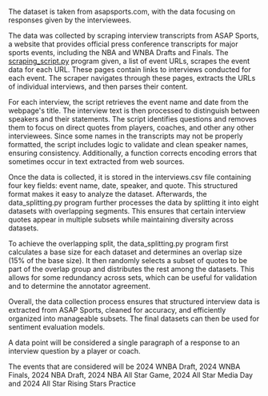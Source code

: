 The dataset is taken from asapsports.com, with the data focusing on responses given by the interviewees.

The data was collected by scraping interview transcripts from ASAP Sports, a website that provides official press conference transcripts for major sports events, including the NBA and WNBA Drafts and Finals. The [scraping_script.py](https://github.com/SumanyaG/4NL3-Sentiment-and-Focus-Analysis/blob/main/Phase_1/Web_Scraping/scraping_script.py) program given, a list of event URLs, scrapes the event data for each URL. These pages contain links to interviews conducted for each event. The scraper navigates through these pages, extracts the URLs of individual interviews, and then parses their content.

For each interview, the script retrieves the event name and date from the webpage's title. The interview text is then processed to distinguish between speakers and their statements. The script identifies questions and removes them to focus on direct quotes from players, coaches, and other any other interviewees. Since some names in the transcripts may not be properly formatted, the script includes logic to validate and clean speaker names, ensuring consistency. Additionally, a function corrects encoding errors that sometimes occur in text extracted from web sources.

Once the data is collected, it is stored in the interviews.csv file containing four key fields: event name, date, speaker, and quote. This structured format makes it easy to analyze the dataset. Afterwards, the data_splitting.py program further processes the data by splitting it into eight datasets with overlapping segments. This ensures that certain interview quotes appear in multiple subsets while maintaining diversity across datasets.

To achieve the overlapping split, the data_splitting.py program first calculates a base size for each dataset and determines an overlap size (15% of the base size). It then randomly selects a subset of quotes to be part of the overlap group and distributes the rest among the datasets. This allows for some redundancy across sets, which can be useful for validation and to determine the annotator agreement.

Overall, the data collection process ensures that structured interview data is extracted from ASAP Sports, cleaned for accuracy, and efficiently organized into manageable subsets. The final datasets can then be used for sentiment evaluation models.

A data point will be considered a single paragraph of a response to an interview question by a player or coach.

The events that are considered will be 2024 WNBA Draft, 2024 WNBA Finals, 2024 NBA Draft, 2024 NBA All Star Game, 2024 All Star Media Day and 2024 All Star Rising Stars Practice